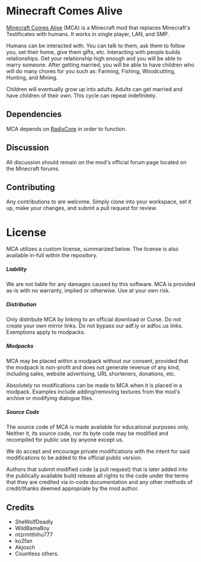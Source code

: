 Minecraft Comes Alive
=====================
[Minecraft Comes Alive](http://www.radix-shock.com/mca--overview.html) (MCA) is a Minecraft mod that replaces Minecraft's Testificates with humans. It works in single player, LAN, and SMP.

Humans can be interacted with. You can talk to them, ask them to follow you, set their home, give them gifts, etc. Interacting with people builds relationships. Get your relationship high enough and you will be able to marry someone.
After getting married, you will be able to have children who will do many chores for you such as: Farming, Fishing, Woodcutting, Hunting, and Mining.

Children will eventually grow up into adults. Adults can get married and have children of their own. This cycle can repeat indefinitely.

## Dependencies
MCA depends on [RadixCore](https://github.com/WildBamaBoy/radix-core) in order to function.

## Discussion
All discussion should remain on the mod's official forum page located on the Minecraft forums.

## Contributing
Any contributions to are welcome. Simply clone into your workspace, set it up, make your changes, and submit a pull request for review.

# License
MCA utilizes a custom license, summarized below. The license is also available in-full within the repository.
##### Liability
We are not liable for any damages caused by this software. MCA is provided as-is with no warranty, implied or otherwise. Use at your own risk.

##### Distribution
Only distribute MCA by linking to an official download or Curse. Do not create your own mirror links. Do not bypass our adf.ly or adfoc.us links. Exemptions apply to modpacks.

##### Modpacks
MCA may be placed within a modpack without our consent, provided that the modpack is non-profit and does not generate revenue of any kind, including sales, website advertising, URL shorteners, donations, etc.

Absolutely no modifications can be made to MCA when it is placed in a modpack. Examples include adding/removing textures from the mod's archive or modifying dialogue files.

##### Source Code
The source code of MCA is made available for educational purposes only. Neither it, its source code, nor its byte code may be modified and recompiled for public use by anyone except us.

We do accept and encourage private modifications with the intent for said modifications to be added to the official public version.

Authors that submit modified code (a pull request) that is later added into the publically available build release all rights to the code under the terms that they are credited via in-code documentation and any other methods of credit/thanks deemed appropriate by the mod author.

## Credits
 - SheWolfDeadly
 - WildBamaBoy 
 - ntzrmtthihu777
 - ko2fan
 - Akjosch
 - Countless others.
